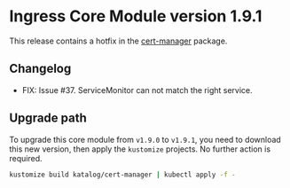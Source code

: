 # Ingress Core Module version 1.9.1

This release contains a hotfix in the [cert-manager](../../katalog/cert-manager) package.

## Changelog

- FIX: Issue #37. ServiceMonitor can not match the right service.

## Upgrade path

To upgrade this core module from `v1.9.0` to `v1.9.1`, you need to download this new version, then apply the
`kustomize` projects. No further action is required.

```bash
kustomize build katalog/cert-manager | kubectl apply -f -
```
